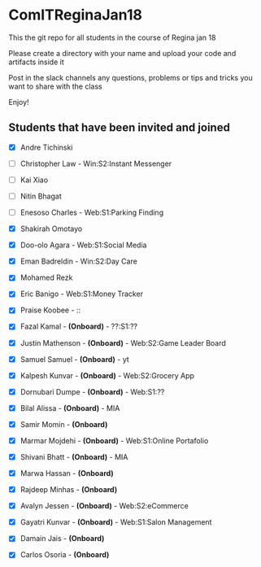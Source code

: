 # ComITReginaJan18
This the git repo for all students in the course of Regina jan 18

Please create a directory with your name and upload your code and artifacts inside it

Post in the slack channels any questions, problems or tips and tricks you want to share with the class 

Enjoy!

Students that have been invited and joined
---------
- [x] Andre Tichinski
- [ ] Christopher Law - Win:S2:Instant Messenger 
- [ ] Kai Xiao
- [ ] Nitin Bhagat
- [ ] Enesoso Charles - Web:S1:Parking Finding
- [x] Shakirah Omotayo
- [x] Doo-olo Agara - Web:S1:Social Media
- [x] Eman Badreldin - Win:S2:Day Care
- [x] Mohamed Rezk
- [x] Eric Banigo - Web:S1:Money Tracker
- [x] Praise Koobee - ::
- [x] Fazal Kamal - **(Onboard)** - ??:S1:??
- [x] Justin Mathenson - **(Onboard)** - Web:S2:Game Leader Board
- [x] Samuel Samuel - **(Onboard)** - yt
- [x] Kalpesh Kunvar - **(Onboard)** - Web:S2:Grocery App
- [x] Dornubari Dumpe - **(Onboard)** - Web:S1:??
- [x] Bilal Alissa - **(Onboard)** - MIA 
- [x] Samir Momin - **(Onboard)**
- [x] Marmar Mojdehi - **(Onboard)** - Web:S1:Online Portafolio
- [x] Shivani Bhatt - **(Onboard)** - MIA 
- [x] Marwa Hassan - **(Onboard)**
- [x] Rajdeep Minhas - **(Onboard)**
- [x] Avalyn Jessen - **(Onboard)** - Web:S2:eCommerce
- [x] Gayatri Kunvar - **(Onboard)** - Web:S1:Salon Management
- [x] Damain Jais - **(Onboard)**
- [x] Carlos Osoria - **(Onboard)**



